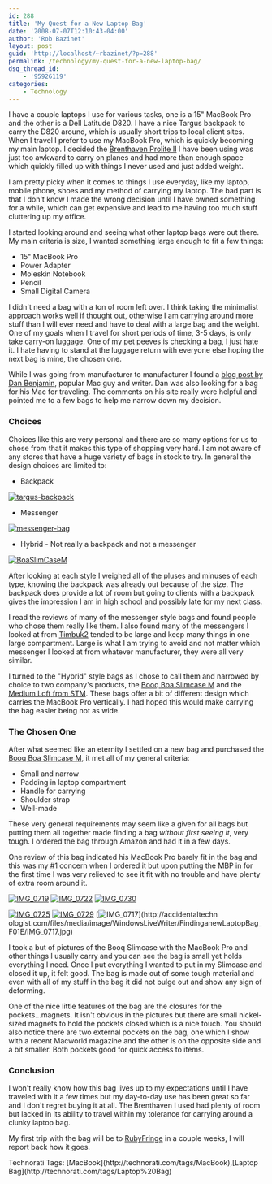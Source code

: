 ```yaml
---
id: 288
title: 'My Quest for a New Laptop Bag'
date: '2008-07-07T12:10:43-04:00'
author: 'Rob Bazinet'
layout: post
guid: 'http://localhost/~rbazinet/?p=288'
permalink: /technology/my-quest-for-a-new-laptop-bag/
dsq_thread_id:
    - '95926119'
categories:
    - Technology
---
```


I have a couple laptops I use for various tasks, one is a 15" MacBook Pro and the other is a Dell Latitude D820. I have a nice Targus backpack to carry the D820 around, which is usually short trips to local client sites. When I travel I prefer to use my MacBook Pro, which is quickly becoming my main laptop. I decided the [Brenthaven Prolite II](http://www.brenthaven.com/catalog-prolite-ii-mac.html) I have been using was just too awkward to carry on planes and had more than enough space which quickly filled up with things I never used and just added weight.

I am pretty picky when it comes to things I use everyday, like my laptop, mobile phone, shoes and my method of carrying my laptop. The bad part is that I don't know I made the wrong decision until I have owned something for a while, which can get expensive and lead to me having too much stuff cluttering up my office.

I started looking around and seeing what other laptop bags were out there. My main criteria is size, I wanted something large enough to fit a few things:

- 15" MacBook Pro
- Power Adapter
- Moleskin Notebook
- Pencil
- Small Digital Camera
 
I didn't need a bag with a ton of room left over. I think taking the minimalist approach works well if thought out, otherwise I am carrying around more stuff than I will ever need and have to deal with a large bag and the weight. One of my goals when I travel for short periods of time, 3-5 days, is only take carry-on luggage. One of my pet peeves is checking a bag, I just hate it. I hate having to stand at the luggage return with everyone else hoping the next bag is mine, the chosen one.

While I was going from manufacturer to manufacturer I found a [blog post by Dan Benjamin](http://hivelogic.com/articles/2008/02/help-me-choose-a-laptop-bag), popular Mac guy and writer. Dan was also looking for a bag for his Mac for traveling. The comments on his site really were helpful and pointed me to a few bags to help me narrow down my decision.

### Choices

Choices like this are very personal and there are so many options for us to chose from that it makes this type of shopping very hard. I am not aware of any stores that have a huge variety of bags in stock to try. In general the design choices are limited to:

- Backpack
 
[![targus-backpack](http://accidentaltechnologist.com/files/media/image/WindowsLiveWriter/FindinganewLaptopBag_F01E/targus-backpack_thumb.jpg)](http://accidentaltechnologist.com/files/media/image/WindowsLiveWriter/FindinganewLaptopBag_F01E/targus-backpack_2.jpg)

- Messenger
 
[![messenger-bag](http://accidentaltechnologist.com/files/media/image/WindowsLiveWriter/FindinganewLaptopBag_F01E/messenger-bag_thumb.jpg)](http://accidentaltechnologist.com/files/media/image/WindowsLiveWriter/FindinganewLaptopBag_F01E/messenger-bag_2.jpg)

- Hybrid - Not really a backpack and not a messenger
 
[![BoaSlimCaseM](http://accidentaltechnologist.com/files/media/image/WindowsLiveWriter/FindinganewLaptopBag_F01E/BoaSlimCaseM_thumb.jpg)](http://accidentaltechnologist.com/files/media/image/WindowsLiveWriter/FindinganewLaptopBag_F01E/BoaSlimCaseM_2.jpg)

After looking at each style I weighed all of the pluses and minuses of each type, knowing the backpack was already out because of the size. The backpack does provide a lot of room but going to clients with a backpack gives the impression I am in high school and possibly late for my next class.

I read the reviews of many of the messenger style bags and found people who chose them really like them. I also found many of the messengers I looked at from [Timbuk2](http://www.timbuk2.com/tb2/products/laptop/) tended to be large and keep many things in one large compartment. Large is what I am trying to avoid and not matter which messenger I looked at from whatever manufacturer, they were all very similar.

I turned to the "Hybrid" style bags as I chose to call them and narrowed by choice to two company's products, the [Booq Boa Slimcase M](http://www.booqbags.com/s.nl/it.A/id.293/.f?sc=13&category=-113) and the [Medium Loft from STM](http://www.stmbags.com/medium-loft-specifications.php). These bags offer a bit of different design which carries the MacBook Pro vertically. I had hoped this would make carrying the bag easier being not as wide.

### The Chosen One

After what seemed like an eternity I settled on a new bag and purchased the [Booq Boa Slimcase M](http://www.booqbags.com/s.nl/it.A/id.293/.f?sc=13&category=-113), it met all of my general criteria:

- Small and narrow
- Padding in laptop compartment
- Handle for carrying
- Shoulder strap
- Well-made
 
These very general requirements may seem like a given for all bags but putting them all together made finding a bag *without first seeing it*, very tough. I ordered the bag through Amazon and had it in a few days.

One review of this bag indicated his MacBook Pro barely fit in the bag and this was my #1 concern when I ordered it but upon putting the MBP in for the first time I was very relieved to see it fit with no trouble and have plenty of extra room around it.

[![IMG_0719](http://accidentaltechnologist.com/files/media/image/WindowsLiveWriter/FindinganewLaptopBag_F01E/IMG_0719_thumb.jpg)](http://accidentaltechnologist.com/files/media/image/WindowsLiveWriter/FindinganewLaptopBag_F01E/IMG_0719.jpg) [![IMG_0722](http://accidentaltechnologist.com/files/media/image/WindowsLiveWriter/FindinganewLaptopBag_F01E/IMG_0722_thumb.jpg)](http://accidentaltechnologist.com/files/media/image/WindowsLiveWriter/FindinganewLaptopBag_F01E/IMG_0722.jpg) [![IMG_0730](http://accidentaltechnologist.com/files/media/image/WindowsLiveWriter/FindinganewLaptopBag_F01E/IMG_0730_thumb.jpg)](http://accidentaltechnologist.com/files/media/image/WindowsLiveWriter/FindinganewLaptopBag_F01E/IMG_0730.jpg)

 [![IMG_0725](http://accidentaltechnologist.com/files/media/image/WindowsLiveWriter/FindinganewLaptopBag_F01E/IMG_0725_thumb.jpg)](http://accidentaltechnologist.com/files/media/image/WindowsLiveWriter/FindinganewLaptopBag_F01E/IMG_0725.jpg) [![IMG_0729](http://accidentaltechnologist.com/files/media/image/WindowsLiveWriter/FindinganewLaptopBag_F01E/IMG_0729_thumb.jpg)](http://accidentaltechnologist.com/files/media/image/WindowsLiveWriter/FindinganewLaptopBag_F01E/IMG_0729.jpg) [![IMG_0717](http://accidentaltechnologist.com/files/media/image/WindowsLiveWriter/FindinganewLaptopBag_F01E/IMG_0717_thumb.jpg)](http://accidentaltechn
ologist.com/files/media/image/WindowsLiveWriter/FindinganewLaptopBag_F01E/IMG_0717.jpg)

I took a but of pictures of the Booq Slimcase with the MacBook Pro and other things I usually carry and you can see the bag is small yet holds everything I need. Once I put everything I wanted to put in my Slimcase and closed it up, it felt good. The bag is made out of some tough material and even with all of my stuff in the bag it did not bulge out and show any sign of deforming.

One of the nice little features of the bag are the closures for the pockets...magnets. It isn't obvious in the pictures but there are small nickel-sized magnets to hold the pockets closed which is a nice touch. You should also notice there are two external pockets on the bag, one which I show with a recent Macworld magazine and the other is on the opposite side and a bit smaller. Both pockets good for quick access to items.

### Conclusion

I won't really know how this bag lives up to my expectations until I have traveled with it a few times but my day-to-day use has been great so far and I don't regret buying it at all. The Brenthaven I used had plenty of room but lacked in its ability to travel within my tolerance for carrying around a clunky laptop bag.

My first trip with the bag will be to [RubyFringe](http://www.rubyfringe.com/) in a couple weeks, I will report back how it goes.

<div class="wlWriterSmartContent" id="scid:0767317B-992E-4b12-91E0-4F059A8CECA8:be238ccc-5ccd-4c37-9712-4fb9ebecb1bd" style="padding-right: 0px; display: inline; padding-left: 0px; padding-bottom: 0px; margin: 0px; padding-top: 0px">Technorati Tags: [MacBook](http://technorati.com/tags/MacBook),[Laptop Bag](http://technorati.com/tags/Laptop%20Bag)</div>